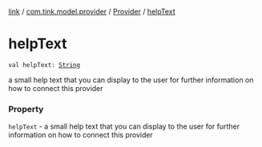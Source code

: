 [link](../../index.md) / [com.tink.model.provider](../index.md) / [Provider](index.md) / [helpText](./help-text.md)

# helpText

`val helpText: `[`String`](https://kotlinlang.org/api/latest/jvm/stdlib/kotlin/-string/index.html)

a small help text that you can display to the user for further information on how to connect this provider

### Property

`helpText` - a small help text that you can display to the user for further information on how to connect this provider
